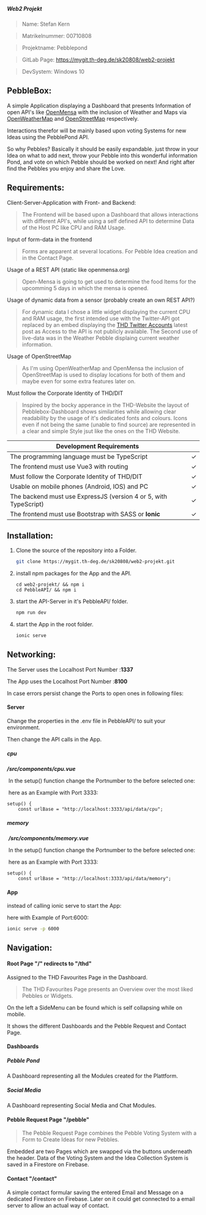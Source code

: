 ##### Web2 Projekt

> Name: Stefan Kern

> Matrikelnummer: 00710808

> Projektname: Pebblepond 

> GitLab Page: https://mygit.th-deg.de/sk20808/web2-projekt

> DevSystem: Windows 10

## PebbleBox:

A simple Application displaying a Dashboard that presents Information of open API's like [OpenMensa](https://openmensa.org/c/198) with the inclusion of Weather and Maps via [OpenWeatherMap](https://openweathermap.org/) and [OpenStreetMap](https://www.openstreetmap.org/) respectively.

Interactions therefor will be mainly based upon voting Systems for new Ideas using the PebblePond API.

So why Pebbles? Basically it should be easily expandable. just throw in your Idea on what to add next, throw your Pebble into this wonderful information Pond, and vote on which Pebble should be worked on next! And right after find the Pebbles you enjoy and share the Love.

## Requirements:

Client-Server-Application with Front- and Backend:

> The Frontend will be based upon a Dashboard that allows interactions with different API's, while using a self defined API to determine Data of the Host PC like CPU and RAM Usage.

Input of form-data in the frontend

> Forms are apparent at several locations. For Pebble Idea creation and in the Contact Page.

Usage of a REST API (static like openmensa.org)

> Open-Mensa is going to get used to determine the food Items for the upcomming 5 days in which the mensa is opened.

Usage of dynamic data from a sensor (probably create an own REST API?)

> For dynamic data I chose a little widget displaying the current CPU and RAM usage, the first intended use with the Twitter-API got replaced by an embed displaying the [THD Twitter Accounts](https://twitter.com/th_deggendorf?lang=en) latest post as Access to the API is not publicly available. The Second use of live-data was in the Weather Pebble displaing current weather information.

Usage of OpenStreetMap

> As I'm using OpenWeatherMap and OpenMensa the inclusion of OpenStreetMap is used to display locations for both of them and maybe even for some extra features later on.

Must follow the Corporate Identity of THD/DIT

> Inspired by the bocky apperance in the THD-Website the layout of Pebblebox-Dashboard shows similarities while allowing clear readability by the usage of it's dedicated fonts and colours. Icons even if not being the same (unable to find source) are represented in a clear and simple Style jsut like the ones on the THD Website. 

| Development Requirements                                     |      |
| ------------------------------------------------------------ | ---- |
| The programming language must be TypeScript                  | ✓    |
| The frontend must use Vue3 with routing                      | ✓    |
| Must follow the Corporate Identity of THD/DIT                | ✓    |
| Usable on mobile phones (Android, IOS) and PC                | ✓    |
| The backend must use ExpressJS (version 4 or 5, with TypeScript) | ✓    |
| The frontend must use Bootstrap with SASS or **Ionic**       | ✓    |

## Installation:

1. Clone the source of the repository into a Folder.

   ```sh
   git clone https://mygit.th-deg.de/sk20808/web2-projekt.git
   ```

2. install npm packages for the App and the API.

   ```shell
   cd web2-projekt/ && npm i
   cd PebbleAPI/ && npm i
   ```

3. start the API-Server in it's PebbleAPI/ folder.

   ```sh
   npm run dev
   ```

4. start the App in the root folder.

   ```sh
   ionic serve
   ```

## Networking:

The Server uses the Localhost Port Number :**1337**

The App uses the Localhost Port Number :**8100**

In case errors persist change the Ports to open ones in following files:

#### Server 

Change the properties in the .env file in PebbleAPI/ to suit your environment.

Then change the API calls in the App.

##### cpu

***/src/components/cpu.vue***

​	In the setup() function change the Portnumber to the before selected one:

​	here as an Example with Port 3333:

```tsx
setup() {
    const urlBase = "http://localhost:3333/api/data/cpu";
```

##### memory

​	***/src/components/memory.vue***

​	In the setup() function change the Portnumber to the before selected one:

​	here as an Example with Port 3333:

```tsx
setup() {
    const urlBase = "http://localhost:3333/api/data/memory";
```

#### App

instead of calling ionic serve to start the App:

here with Example of Port:6000:

```sh
ionic serve -p 6000
```

## Navigation:

#### Root Page "/" redirects to "/thd"

Assigned to the THD Favourites Page in the Dashboard.

>  The THD Favourites Page presents an Overview over the most liked Pebbles or Widgets.

On the left a SideMenu can be found which is self collapsing while on mobile. 

It shows the different Dashboards and the Pebble Request and Contact Page.

#### Dashboards

##### Pebble Pond

A Dashboard representing all the Modules created for the Plattform.

##### Social Media

A Dashboard representing Social Media and Chat Modules.

#### Pebble Request Page "/pebble"

> The Pebble Request Page combines the Pebble Voting System with a Form to Create Ideas for new Pebbles.

Embedded are two Pages which are swapped via the buttons underneath the header. Data of the Voting System and the Idea Collection System is saved in a Firestore on Firebase.

#### Contact "/contact"

A simple contact formular saving the entered Email and Message on a dedicated Firestore on Firebase. Later on it could get connected to a email server to allow an actual way of contact.
